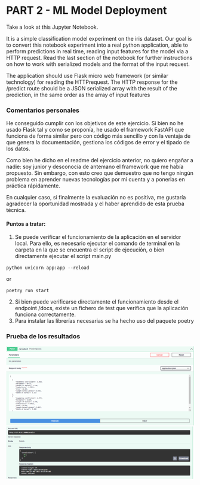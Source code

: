 # PART 2 - ML Model Deployment

Take a look at this Jupyter Notebook.

It is a simple classification model experiment on the iris dataset. Our goal is to
convert this notebook experiment into a real python application, able to perform
predictions in real time, reading input features for the model via a HTTP request.
Read the last section of the notebook for further instructions on how to work with
serialized models and the format of the input request.

The application should use Flask micro web framework (or similar technology) for
reading the HTTPrequest.
The HTTP response for the /predict route should be a JSON serialized array with the
result of the prediction, in the same order as the array of input features

### Comentarios personales

He conseguido cumplir con los objetivos de este ejercicio. Si bien no he usado Flask tal y como se
proponía, he usado el framework FastAPI que funciona de forma similar pero con código más sencillo
y con la ventaja de que genera la documentación, gestiona los códigos de error y el tipado de los datos.

Como bien he dicho en el readme del ejercicio anterior, no quiero engañar a nadie: soy junior
y desconocía de antemano el framework que me había propuesto. Sin embargo, con esto creo que demuestro
que no tengo ningún problema en aprender nuevas tecnologías por mi cuenta y a ponerlas en práctica rápidamente.

En cualquier caso, si finalmente la evaluación no es positiva, me gustaría agradecer la oportunidad mostrada y
el haber aprendido de esta prueba técnica.

#### Puntos a tratar:
1. Se puede verificar el funcionamiento de la aplicación en el servidor local. Para ello, es necesario ejecutar el comando de terminal
en la carpeta en la que se encuentra el script de ejecución, o bien directamente ejecutar el script main.py
```
python uvicorn app:app --reload
```
or 
```
poetry run start
```
2. Si bien puede verificarse directamente el funcionamiento desde el endpoint /docs, existe un fichero de test que verifica
que la aplicación funciona correctamente.
3. Para instalar las librerías necesarias se ha hecho uso del paquete poetry

### Prueba de los resultados
![Body](https://github.com/RikiSot/Platanomelon-Part2/blob/main/img/body.png)
![Response](https://github.com/RikiSot/Platanomelon-Part2/blob/main/img/predictions.png)

